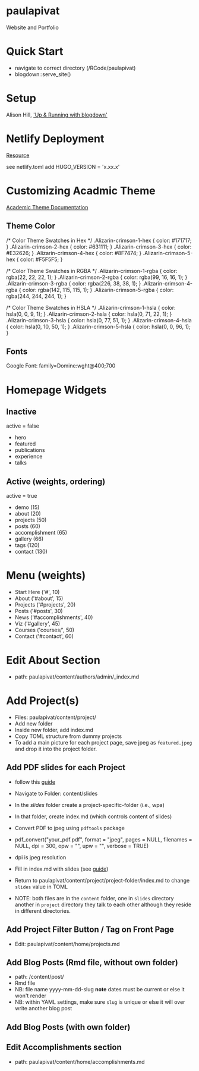 # paulapivat

Website and Portfolio

# Quick Start
- navigate to correct directory (/RCode/paulapivat)
- blogdown::serve_site()

# Setup

Alison Hill, ['Up & Running with blogdown'](https://alison.rbind.io/post/2017-06-12-up-and-running-with-blogdown/)

# Netlify Deployment

[Resource](https://gohugo.io/hosting-and-deployment/hosting-on-netlify/)

see netlify.toml
add HUGO_VERSION = 'x.xx.x'

# Customizing Acadmic Theme

[Academic Theme Documentation](https://sourcethemes.com/academic/docs/)

## Theme Color

/* Color Theme Swatches in Hex */
.Alizarin-crimson-1-hex { color: #171717; }
.Alizarin-crimson-2-hex { color: #631111; }
.Alizarin-crimson-3-hex { color: #E32626; }
.Alizarin-crimson-4-hex { color: #8F7474; }
.Alizarin-crimson-5-hex { color: #F5F5F5; }

/* Color Theme Swatches in RGBA */
.Alizarin-crimson-1-rgba { color: rgba(22, 22, 22, 1); }
.Alizarin-crimson-2-rgba { color: rgba(99, 16, 16, 1); }
.Alizarin-crimson-3-rgba { color: rgba(226, 38, 38, 1); }
.Alizarin-crimson-4-rgba { color: rgba(142, 115, 115, 1); }
.Alizarin-crimson-5-rgba { color: rgba(244, 244, 244, 1); }

/* Color Theme Swatches in HSLA */
.Alizarin-crimson-1-hsla { color: hsla(0, 0, 9, 1); }
.Alizarin-crimson-2-hsla { color: hsla(0, 71, 22, 1); }
.Alizarin-crimson-3-hsla { color: hsla(0, 77, 51, 1); }
.Alizarin-crimson-4-hsla { color: hsla(0, 10, 50, 1); }
.Alizarin-crimson-5-hsla { color: hsla(0, 0, 96, 1); }

## Fonts

Google Font: family=Domine:wght@400;700

# Homepage Widgets

## Inactive
active = false
- hero
- featured
- publications
- experience
- talks

## Active (weights, ordering)
active = true
- demo (15)
- about (20)
- projects (50)
- posts (60)
- accomplishment (65)
- gallery (66)
- tags (120)
- contact (130)

# Menu (weights)

- Start Here ('#', 10)
- About ('#about', 15)
- Projects ('#projects', 20)
- Posts ('#posts', 30)
- News ('#accomplishments', 40)
- Viz ('#gallery', 45)
- Courses ('courses/', 50)
- Contact ('#contact', 60)

# Edit About Section
- path: paulapivat/content/authors/admin/_index.md

# Add Project(s)

- Files: paulapivat/content/project/
- Add new folder
- Inside new folder, add index.md
- Copy TOML structure from dummy projects
- To add a main picture for each project page, save jpeg as `featured.jpeg` and drop it into the project folder.

## Add PDF slides for each Project 
- follow this [guide](https://www.themillerlab.io/post/pdf-to-jpeg/)

- Navigate to Folder: content/slides
- In the *slides* folder create a project-specific-folder (i.e., wpa)
- In that folder, create index.md (which controls content of slides)
- Convert PDF to jpeg using `pdftools` package
- pdf_convert("your_pdf.pdf", format = "jpeg", pages = NULL, filenames = NULL, dpi = 300, opw = "", upw = "", verbose = TRUE)
- dpi is jpeg resolution
- Fill in index.md with slides (see [guide](https://www.themillerlab.io/post/pdf-to-jpeg/))

- Return to paulapivat/content/project/project-folder/index.md to change `slides` value in TOML
- NOTE: both files are in the `content` folder, one in `slides` directory another in `project` directory they talk to each other although they reside in different directories.

## Add Project Filter Button / Tag on Front Page
- Edit: paulapivat/content/home/projects.md

## Add Blog Posts (Rmd file, without own folder)
- path: /content/post/
- Rmd file
- NB: file name yyyy-mm-dd-slug **note** dates must be current or else it won't render 
- NB: within YAML settings, make sure `slug` is unique or else it will over write another blog post


## Add Blog Posts (with own folder)

## Edit Accomplishments section
- path: paulapivat/content/home/accomplishments.md

